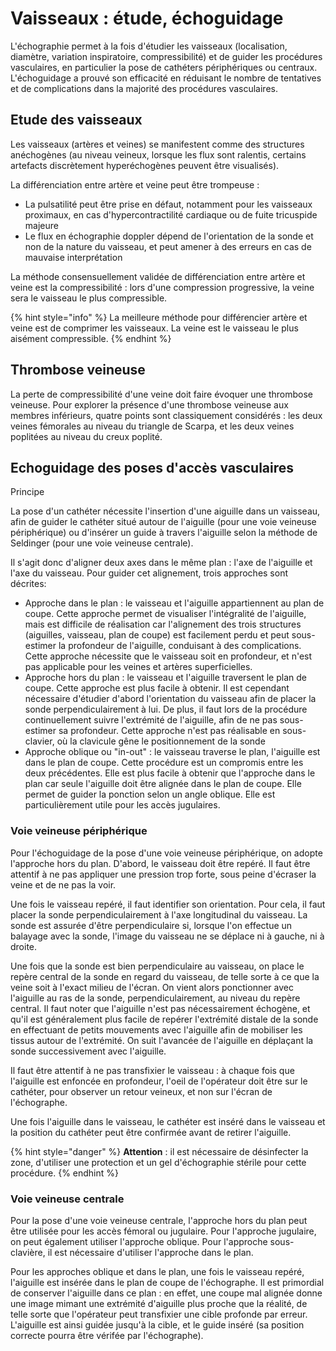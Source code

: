 # Vaisseaux : étude, échoguidage

L'échographie permet à la fois d'étudier les vaisseaux (localisation, diamètre, variation inspiratoire, compressibilité) et de guider les procédures vasculaires, en particulier la pose de cathéters périphériques ou centraux. L'échoguidage a prouvé son efficacité en réduisant le nombre de tentatives et de complications dans la majorité des procédures vasculaires.

## Etude des vaisseaux

Les vaisseaux (artères et veines) se manifestent comme des structures anéchogènes (au niveau veineux, lorsque les flux sont ralentis, certains artefacts discrètement hyperéchogènes peuvent être visualisés).

La différenciation entre artère et veine peut être trompeuse :

* La pulsatilité peut être prise en défaut, notamment pour les vaisseaux proximaux, en cas d'hypercontractilité cardiaque ou de fuite tricuspide majeure
* Le flux en échographie doppler dépend de l'orientation de la sonde et non de la nature du vaisseau, et peut amener à des erreurs en cas de mauvaise interprétation

La méthode consensuellement validée de différenciation entre artère et veine est la compressibilité : lors d'une compression progressive, la veine sera le vaisseau le plus compressible.

{% hint style="info" %}
La meilleure méthode pour différencier artère et veine est de comprimer les vaisseaux. La veine est le vaisseau le plus aisément compressible.
{% endhint %}

## Thrombose veineuse

La perte de compressibilité d'une veine doit faire évoquer une thrombose veineuse. Pour explorer la présence d'une thrombose veineuse aux membres inférieurs, quatre points sont classiquement considérés : les deux veines fémorales au niveau du triangle de Scarpa, et les deux veines poplitées au niveau du creux poplité.

## Echoguidage des poses d'accès vasculaires

Principe

La pose d'un cathéter nécessite l'insertion d'une aiguille dans un vaisseau, afin de guider le cathéter situé autour de l'aiguille (pour une voie veineuse périphérique) ou d'insérer un guide à travers l'aiguille selon la méthode de Seldinger (pour une voie veineuse centrale).

Il s'agit donc d'aligner deux axes dans le même plan : l'axe de l'aiguille et l'axe du vaisseau. Pour guider cet alignement, trois approches sont décrites:

* Approche dans le plan : le vaisseau et l'aiguille appartiennent au plan de coupe. Cette approche permet de visualiser l'intégralité de l'aiguille, mais est difficile de réalisation car l'alignement des trois structures (aiguilles, vaisseau, plan de coupe) est facilement perdu et peut sous-estimer la profondeur de l'aiguille, conduisant à des complications. Cette approche nécessite que le vaisseau soit en profondeur, et n'est pas applicable pour les veines et artères superficielles.
* Approche hors du plan : le vaisseau et l'aiguille traversent le plan de coupe. Cette approche est plus facile à obtenir. Il est cependant nécessaire d'étudier d'abord l'orientation du vaisseau afin de placer la sonde perpendiculairement à lui. De plus, il faut lors de la procédure continuellement suivre l'extrémité de l'aiguille, afin de ne pas sous-estimer sa profondeur. Cette approche n'est pas réalisable en sous-clavier, où la clavicule gêne le positionnement de la sonde
* Approche oblique ou "in-out" : le vaisseau traverse le plan, l'aiguille est dans le plan de coupe. Cette procédure est un compromis entre les deux précédentes. Elle est plus facile à obtenir que l'approche dans le plan car seule l'aiguille doit être alignée dans le plan de coupe. Elle permet de guider la ponction selon un angle oblique. Elle est particulièrement utile pour les accès jugulaires.

### Voie veineuse périphérique

Pour l'échoguidage de la pose d'une voie veineuse périphérique, on adopte l'approche hors du plan. D'abord, le vaisseau doit être repéré. Il faut être attentif à ne pas appliquer une pression trop forte, sous peine d'écraser la veine et de ne pas la voir.

Une fois le vaisseau repéré, il faut identifier son orientation. Pour cela, il faut placer la sonde perpendiculairement  à l'axe longitudinal du vaisseau. La sonde est assurée d'être perpendiculaire si, lorsque l'on effectue un balayage avec la sonde, l'image du vaisseau ne se déplace ni à gauche, ni à droite.

Une fois que la sonde est bien perpendiculaire au vaisseau, on place le repère central de la sonde en regard du vaisseau, de telle sorte à ce que la veine soit à l'exact milieu de l'écran. On vient alors ponctionner avec l'aiguille au ras de la sonde, perpendiculairement, au niveau du repère central. Il faut noter que l'aiguille n'est pas nécessairement échogène, et qu'il est généralement plus facile de repérer l'extrémité distale de la sonde en effectuant de petits mouvements avec l'aiguille afin de mobiliser les tissus autour de l'extrémité. On suit l'avancée de l'aiguille en déplaçant la sonde successivement avec l'aiguille.

Il faut être attentif à ne pas transfixier le vaisseau : à chaque fois que l'aiguille est enfoncée en profondeur, l'oeil de l'opérateur doit être sur le cathéter, pour observer un retour veineux, et non sur l'écran de l'échographe.

Une fois l'aiguille dans le vaisseau, le cathéter est inséré dans le vaisseau et la position du cathéter peut être confirmée avant de retirer l'aiguille.

{% hint style="danger" %}
**Attention** : il est nécessaire de désinfecter la zone, d'utiliser une protection et un gel d'échographie stérile pour cette procédure.
{% endhint %}

### Voie veineuse centrale

Pour la pose d'une voie veineuse centrale, l'approche hors du plan peut être utilisée pour les accès fémoral ou jugulaire. Pour l'approche jugulaire, on peut également utiliser l'approche oblique. Pour l'approche sous-clavière, il est nécessaire d'utiliser l'approche dans le plan.

Pour les approches oblique et dans le plan, une fois le vaisseau repéré, l'aiguille est insérée dans le plan de coupe de l'échographe. Il est primordial de conserver l'aiguille dans ce plan : en effet, une coupe mal alignée donne une image mimant une extrémité d'aiguille plus proche que la réalité, de telle sorte que l'opérateur peut transfixier une cible profonde par erreur. L'aiguille est ainsi guidée jusqu'à la cible, et le guide inséré (sa position correcte pourra être vérifée par l'échographe).
